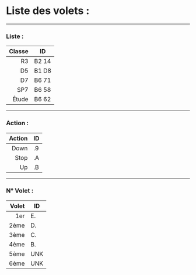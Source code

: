 # Liste des volets : 
---
### Liste :
| Classe | ID |
|-----:|-----------|
| R3 | B2 14 |
| D5 | B1 D8 |
| D7 | B6 71 |
| SP7 | B6 58 |
| Étude | B6 62 |

---
### Action :
| Action | ID |
|-------:|----|
| Down | .9 |
| Stop | .A |
| Up | .B |

---
### N° Volet :
| Volet | ID |
|------:|----|
| 1er | E. |
| 2ème | D. |
| 3ème | C. |
| 4ème | B. |
| 5ème | UNK |
| 6ème | UNK | 
